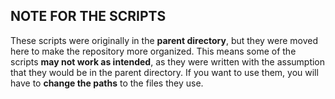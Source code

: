 ## NOTE FOR THE SCRIPTS
These scripts were originally in the **parent directory**, but they were moved here to make the repository more organized. This means some of the scripts **may not work as intended**, as they were written with the assumption that they would be in the parent directory. If you want to use them, you will have to **change the paths** to the files they use.